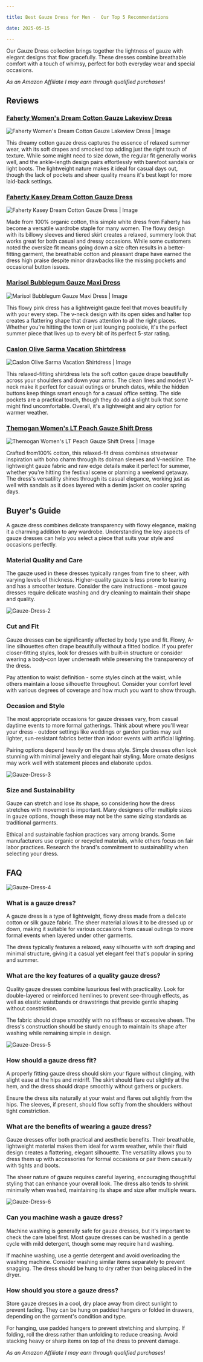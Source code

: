 ```yaml
---

title: Best Gauze Dress for Men -  Our Top 5 Recommendations

date: 2025-05-15

---
```


Our Gauze Dress collection brings together the lightness of gauze with elegant designs that flow gracefully. These dresses combine breathable comfort with a touch of whimsy, perfect for both everyday wear and special occasions. 

*As an Amazon Affiliate I may earn through qualified purchases!*


## Reviews


### [Faherty Women's Dream Cotton Gauze Lakeview Dress](https://serp.ly/@bar/amazon/Gauze+Dress?utm\_term=faherty-womens-dream-cotton-gauze-lakeview-dress)

![Faherty Women's Dream Cotton Gauze Lakeview Dress | Image](https://encrypted-tbn2.gstatic.com/shopping?q=tbn:ANd9GcQ1mFTaimmp8gLn-DrjcZ95BxYRs5Szca4ehgLe8tyKEDekUt8d&usqp=CAY)

This dreamy cotton gauze dress captures the essence of relaxed summer wear, with its soft drapes and smocked top adding just the right touch of texture. While some might need to size down, the regular fit generally works well, and the ankle-length design pairs effortlessly with barefoot sandals or light boots. The lightweight nature makes it ideal for casual days out, though the lack of pockets and sheer quality means it's best kept for more laid-back settings. 


### [Faherty Kasey Dream Cotton Gauze Dress](https://serp.ly/@bar/amazon/Gauze+Dress?utm\_term=faherty-kasey-dream-cotton-gauze-dress)

![Faherty Kasey Dream Cotton Gauze Dress | Image](https://encrypted-tbn1.gstatic.com/shopping?q=tbn:ANd9GcTWhNgv8YGwo2y-ItPPZsp1LxHhV6whpmvRHRhAkwCLYX-He1o&usqp=CAY)

Made from 100% organic cotton, this simple white dress from Faherty has become a versatile wardrobe staple for many women. The flowy design with its billowy sleeves and tiered skirt creates a relaxed, summery look that works great for both casual and dressy occasions. While some customers noted the oversize fit means going down a size often results in a better-fitting garment, the breathable cotton and pleasant drape have earned the dress high praise despite minor drawbacks like the missing pockets and occasional button issues. 


### [Marisol Bubblegum Gauze Maxi Dress](https://serp.ly/@bar/amazon/Gauze+Dress?utm\_term=marisol-bubblegum-gauze-maxi-dress)

![Marisol Bubblegum Gauze Maxi Dress | Image](https://encrypted-tbn1.gstatic.com/shopping?q=tbn:ANd9GcTLD7sdvWPIB\_djVS1MBw-BmoqLXKFyrB6Kgmbltt1d2t7j0K\_j&usqp=CAY)

This flowy pink dress has a lightweight gauze feel that moves beautifully with your every step. The v-neck design with its open sides and halter top creates a flattering shape that draws attention to all the right places. Whether you're hitting the town or just lounging poolside, it's the perfect summer piece that lives up to every bit of its perfect 5-star rating. 


### [Caslon Olive Sarma Vacation Shirtdress](https://serp.ly/@bar/amazon/Gauze+Dress?utm\_term=caslon-olive-sarma-vacation-shirtdress)

![Caslon Olive Sarma Vacation Shirtdress | Image](https://encrypted-tbn2.gstatic.com/shopping?q=tbn:ANd9GcT6Wh3nN9PggEK2yifa4adYoZLMi8qqALBt0aTbpJEj\_dBidkZuXvly4o2DGBcvSN4vduUk5UEpnsOsfw4N6WscsDd3OwfQ&usqp=CAY)

This relaxed-fitting shirtdress lets the soft cotton gauze drape beautifully across your shoulders and down your arms. The clean lines and modest V-neck make it perfect for casual outings or brunch dates, while the hidden buttons keep things smart enough for a casual office setting. The side pockets are a practical touch, though they do add a slight bulk that some might find uncomfortable. Overall, it's a lightweight and airy option for warmer weather. 


### [Themogan Women's LT Peach Gauze Shift Dress](https://serp.ly/@bar/amazon/Gauze+Dress?utm\_term=themogan-womens-lt-peach-gauze-shift-dress)

![Themogan Women's LT Peach Gauze Shift Dress | Image](https://encrypted-tbn2.gstatic.com/shopping?q=tbn:ANd9GcRGwjxHHmSRFpY1ytdKLZ6uhAZZoa8MI8HwXkM\_o5a9pnzdEbhf7rRMzqiEeLb-ogpeRHYHdTNXRfBR9h2c9gKCmBF1g9cd&usqp=CAY)

Crafted from100% cotton, this relaxed-fit dress combines streetwear inspiration with boho charm through its dolman sleeves and V-neckline. The lightweight gauze fabric and raw edge details make it perfect for summer, whether you're hitting the festival scene or planning a weekend getaway. The dress's versatility shines through its casual elegance, working just as well with sandals as it does layered with a denim jacket on cooler spring days. 


## Buyer's Guide

A gauze dress combines delicate transparency with flowy elegance, making it a charming addition to any wardrobe. Understanding the key aspects of gauze dresses can help you select a piece that suits your style and occasions perfectly. 


### Material Quality and Care

The gauze used in these dresses typically ranges from fine to sheer, with varying levels of thickness. Higher-quality gauze is less prone to tearing and has a smoother texture. Consider the care instructions - most gauze dresses require delicate washing and dry cleaning to maintain their shape and quality. 

![Gauze-Dress-2](https://imagedelivery.net/vy2bglCGN6hEeWOnSe2c7A/Gauze-Dress-2/h=540,fit=pad,background=black)


### Cut and Fit

Gauze dresses can be significantly affected by body type and fit. Flowy, A-line silhouettes often drape beautifully without a fitted bodice. If you prefer closer-fitting styles, look for dresses with built-in structure or consider wearing a body-con layer underneath while preserving the transparency of the dress. 

Pay attention to waist definition - some styles cinch at the waist, while others maintain a loose silhouette throughout. Consider your comfort level with various degrees of coverage and how much you want to show through. 


### Occasion and Style

The most appropriate occasions for gauze dresses vary, from casual daytime events to more formal gatherings. Think about where you'll wear your dress - outdoor settings like weddings or garden parties may suit lighter, sun-resistant fabrics better than indoor events with artificial lighting. 

Pairing options depend heavily on the dress style. Simple dresses often look stunning with minimal jewelry and elegant hair styling. More ornate designs may work well with statement pieces and elaborate updos. 

![Gauze-Dress-3](https://imagedelivery.net/vy2bglCGN6hEeWOnSe2c7A/Gauze-Dress-3/h=540,fit=pad,background=black)


### Size and Sustainability

Gauze can stretch and lose its shape, so considering how the dress stretches with movement is important. Many designers offer multiple sizes in gauze options, though these may not be the same sizing standards as traditional garments. 

Ethical and sustainable fashion practices vary among brands. Some manufacturers use organic or recycled materials, while others focus on fair labor practices. Research the brand's commitment to sustainability when selecting your dress. 


## FAQ

![Gauze-Dress-4](https://imagedelivery.net/vy2bglCGN6hEeWOnSe2c7A/Gauze-Dress-4/h=540,fit=pad,background=black)


### What is a gauze dress?

A gauze dress is a type of lightweight, flowy dress made from a delicate cotton or silk gauze fabric. The sheer material allows it to be dressed up or down, making it suitable for various occasions from casual outings to more formal events when layered under other garments. 

The dress typically features a relaxed, easy silhouette with soft draping and minimal structure, giving it a casual yet elegant feel that's popular in spring and summer. 


### What are the key features of a quality gauze dress?

Quality gauze dresses combine luxurious feel with practicality. Look for double-layered or reinforced hemlines to prevent see-through effects, as well as elastic waistbands or drawstrings that provide gentle shaping without constriction. 

The fabric should drape smoothly with no stiffness or excessive sheen. The dress's construction should be sturdy enough to maintain its shape after washing while remaining simple in design. 

![Gauze-Dress-5](https://imagedelivery.net/vy2bglCGN6hEeWOnSe2c7A/Gauze-Dress-5/h=540,fit=pad,background=black)


### How should a gauze dress fit?

A properly fitting gauze dress should skim your figure without clinging, with slight ease at the hips and midriff. The skirt should flare out slightly at the hem, and the dress should drape smoothly without gathers or puckers. 

Ensure the dress sits naturally at your waist and flares out slightly from the hips. The sleeves, if present, should flow softly from the shoulders without tight constriction. 


### What are the benefits of wearing a gauze dress?

Gauze dresses offer both practical and aesthetic benefits. Their breathable, lightweight material makes them ideal for warm weather, while their fluid design creates a flattering, elegant silhouette. The versatility allows you to dress them up with accessories for formal occasions or pair them casually with tights and boots. 

The sheer nature of gauze requires careful layering, encouraging thoughtful styling that can enhance your overall look. The dress also tends to shrink minimally when washed, maintaining its shape and size after multiple wears. 

![Gauze-Dress-6](https://imagedelivery.net/vy2bglCGN6hEeWOnSe2c7A/Gauze-Dress-6/h=540,fit=pad,background=black)


### Can you machine wash a gauze dress?

Machine washing is generally safe for gauze dresses, but it's important to check the care label first. Most gauze dresses can be washed in a gentle cycle with mild detergent, though some may require hand washing. 

If machine washing, use a gentle detergent and avoid overloading the washing machine. Consider washing similar items separately to prevent snagging. The dress should be hung to dry rather than being placed in the dryer. 


### How should you store a gauze dress?

Store gauze dresses in a cool, dry place away from direct sunlight to prevent fading. They can be hung on padded hangers or folded in drawers, depending on the garment's condition and type. 

For hanging, use padded hangers to prevent stretching and slumping. If folding, roll the dress rather than unfolding to reduce creasing. Avoid stacking heavy or sharp items on top of the dress to prevent damage. 

*As an Amazon Affiliate I may earn through qualified purchases!*